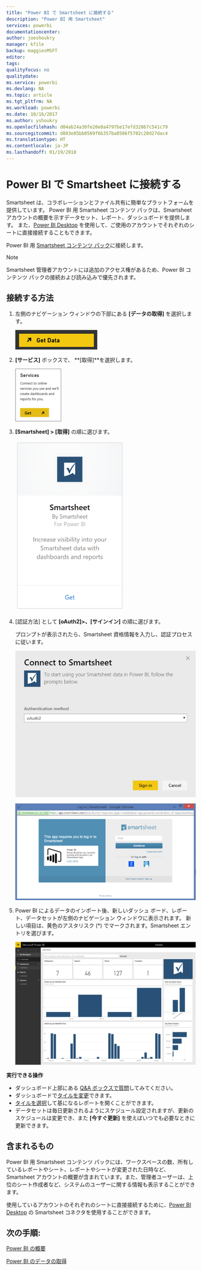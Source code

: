 ```yaml
---
title: "Power BI で Smartsheet に接続する"
description: "Power BI 用 Smartsheet"
services: powerbi
documentationcenter: 
author: joeshoukry
manager: kfile
backup: maggiesMSFT
editor: 
tags: 
qualityfocus: no
qualitydate: 
ms.service: powerbi
ms.devlang: NA
ms.topic: article
ms.tgt_pltfrm: NA
ms.workload: powerbi
ms.date: 10/16/2017
ms.author: yshoukry
ms.openlocfilehash: d04ab24a30fe20e8a4797be17efd32867c541c79
ms.sourcegitcommit: d803e85bb0569f6b357ba0586f5702c20d27dac4
ms.translationtype: HT
ms.contentlocale: ja-JP
ms.lasthandoff: 01/19/2018
---
```

# <a name="connect-to-smartsheet-with-power-bi"></a>Power BI で Smartsheet に接続する
Smartsheet は、コラボレーションとファイル共有に簡単なプラットフォームを提供しています。 Power BI 用 Smartsheet コンテンツ パックは、Smartsheet アカウントの概要を示すデータセット、レポート、ダッシュボードを提供します。 また、[Power BI Desktop](desktop-connect-to-data.md) を使用して、ご使用のアカウントでそれぞれのシートに直接接続することもできます。 

Power BI 用 [Smartsheet コンテンツ パック](https://app.powerbi.com/groups/me/getdata/services/smartsheet)に接続します。

>[!NOTE]
>Smartsheet 管理者アカウントには追加のアクセス権があるため、Power BI コンテンツ パックの接続および読み込みで優先されます。

## <a name="how-to-connect"></a>接続する方法
1. 左側のナビゲーション ウィンドウの下部にある **[データの取得]** を選択します。
   
   ![](media/service-connect-to-smartsheet/pbi_getdata.png)
2. **[サービス]** ボックスで、 **[取得]**を選択します。
   
   ![](media/service-connect-to-smartsheet/pbi_getservices.png) 
3. **[Smartsheet] \> [取得]** の順に選びます。
   
   ![](media/service-connect-to-smartsheet/smartsheet.png)
4. [認証方法] として **[oAuth2]\>、[サインイン]** の順に選びます。
   
   プロンプトが表示されたら、Smartsheet 資格情報を入力し、認証プロセスに従います。
   
   ![](media/service-connect-to-smartsheet/creds.png)
   
   ![](media/service-connect-to-smartsheet/creds2.png)
5. Power BI によるデータのインポート後、新しいダッシュ ボード、レポート、データセットが左側のナビゲーション ウィンドウに表示されます。 新しい項目は、黄色のアスタリスク (\*) でマークされます。Smartsheet エントリを選びます。
   
   ![](media/service-connect-to-smartsheet/dashboard.png)

**実行できる操作**

* ダッシュボード上部にある [Q&A ボックスで質問](power-bi-q-and-a.md)してみてください。
* ダッシュボードで[タイルを変更](service-dashboard-edit-tile.md)できます。
* [タイルを選択](service-dashboard-tiles.md)して基になるレポートを開くことができます。
* データセットは毎日更新されるようにスケジュール設定されますが、更新のスケジュールは変更でき、また **[今すぐ更新]** を使えばいつでも必要なときに更新できます。

## <a name="whats-included"></a>含まれるもの
Power BI 用 Smartsheet コンテンツ パックには、ワークスペースの数、所有しているレポートやシート、レポートやシートが変更された日時など、Smartsheet アカウントの概要が含まれています。また、管理者ユーザーは、上位のシート作成者など、システムのユーザーに関する情報も表示することができます。  

使用しているアカウントのそれぞれのシートに直接接続するために、[Power BI Desktop](desktop-connect-to-data.md) の Smartsheet コネクタを使用することができます。  

## <a name="next-steps"></a>次の手順:

[Power BI の概要](service-get-started.md)

[Power BI のデータの取得](service-get-data.md)